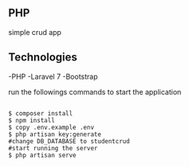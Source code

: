 ## PHP 
simple crud app
## Technologies
-PHP
-Laravel 7
-Bootstrap

run the followings commands to start the application
```

$ composer install
$ npm install
$ copy .env.example .env
$ php artisan key:generate
#change DB_DATABASE to studentcrud
#start running the server
$ php artisan serve

```
